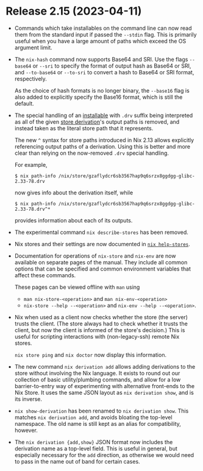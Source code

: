 # Release 2.15 (2023-04-11)

* Commands which take installables on the command line can now read them from the standard input if
  passed the `--stdin` flag. This is primarily useful when you have a large amount of paths which
  exceed the OS argument limit.

* The `nix-hash` command now supports Base64 and SRI. Use the flags `--base64`
  or `--sri` to specify the format of output hash as Base64 or SRI, and `--to-base64`
  or `--to-sri` to convert a hash to Base64 or SRI format, respectively.

  As the choice of hash formats is no longer binary, the `--base16` flag is also added
  to explicitly specify the Base16 format, which is still the default.

* The special handling of an [installable](../command-ref/new-cli/nix.md#installables) with `.drv` suffix being interpreted as all of the given [store derivation](../glossary.md#gloss-store-derivation)'s output paths is removed, and instead taken as the literal store path that it represents.

  The new `^` syntax for store paths introduced in Nix 2.13 allows explicitly referencing output paths of a derivation.
  Using this is better and more clear than relying on the now-removed `.drv` special handling.

  For example,
  ```shell-session
  $ nix path-info /nix/store/gzaflydcr6sb3567hap9q6srzx8ggdgg-glibc-2.33-78.drv
  ```

  now gives info about the derivation itself, while

  ```shell-session
  $ nix path-info /nix/store/gzaflydcr6sb3567hap9q6srzx8ggdgg-glibc-2.33-78.drv^*
  ```
  provides information about each of its outputs.

* The experimental command `nix describe-stores` has been removed.

* Nix stores and their settings are now documented in [`nix help-stores`](@docroot@/command-ref/new-cli/nix3-help-stores.md).

* Documentation for operations of `nix-store` and `nix-env` are now available on separate pages of the manual.
  They include all common options that can be specified and common environment variables that affect these commands.

  These pages can be viewed offline with `man` using

  * `man nix-store-<operation>` and `man nix-env-<operation>`
  * `nix-store --help --<operation>` and `nix-env --help --<operation>`.

* Nix when used as a client now checks whether the store (the server) trusts the client.
  (The store always had to check whether it trusts the client, but now the client is informed of the store's decision.)
  This is useful for scripting interactions with (non-legacy-ssh) remote Nix stores.

  `nix store ping` and `nix doctor` now display this information.

* The new command `nix derivation add` allows adding derivations to the store without involving the Nix language.
  It exists to round out our collection of basic utility/plumbing commands, and allow for a low barrier-to-entry way of experimenting with alternative front-ends to the Nix Store.
  It uses the same JSON layout as `nix derivation show`, and is its inverse.

* `nix show-derivation` has been renamed to `nix derivation show`.
  This matches `nix derivation add`, and avoids bloating the top-level namespace.
  The old name is still kept as an alias for compatibility, however.

* The `nix derivation {add,show}` JSON format now includes the derivation name as a top-level field.
  This is useful in general, but especially necessary for the `add` direction, as otherwise we would need to pass in the name out of band for certain cases.

